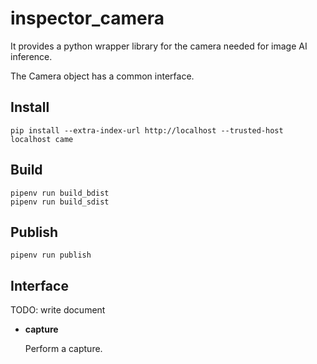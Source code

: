 # inspector_camera

It provides a python wrapper library for the camera needed for image AI inference.

The Camera object has a common interface.

## Install
```shell
pip install --extra-index-url http://localhost --trusted-host localhost came
```

## Build

```shell
pipenv run build_bdist
pipenv run build_sdist
```

## Publish

```shell
pipenv run publish
```

## Interface

TODO: write document

- **capture**

  Perform a capture.
  
